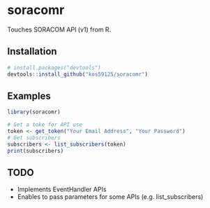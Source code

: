 soracomr
========

Touches SORACOM API (v1) from R.

Installation
------------

```r
# install.packages("devtools")
devtools::install_github("kos59125/soracomr")
```

Examples
--------

```r
library(soracomr)

# Get a toke for API use
token <- get_token("Your Email Address", "Your Password")
# Get subscribers
subscribers <- list_subscribers(token)
print(subscribers)
```

TODO
----

* Implements EventHandler APIs
* Enables to pass parameters for some APIs (e.g. list_subscribers)

